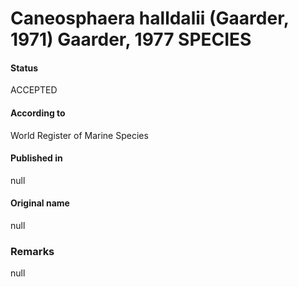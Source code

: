 Caneosphaera halldalii (Gaarder, 1971) Gaarder, 1977 SPECIES
=======

#### Status
ACCEPTED

#### According to
World Register of Marine Species

#### Published in
null

#### Original name
null

### Remarks
null